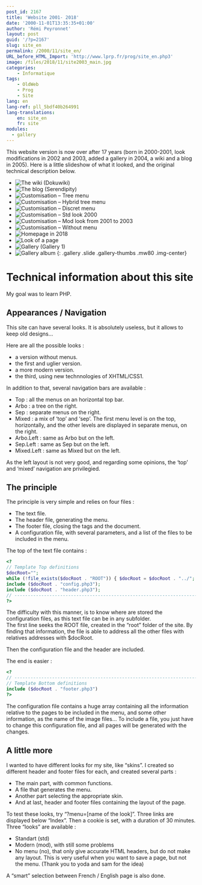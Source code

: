 ```yaml
---
post_id: 2167
title: 'Website 2001- 2018'
date: '2000-11-01T13:35:35+01:00'
author: 'Rémi Peyronnet'
layout: post
guid: '/?p=2167'
slug: site_en
permalink: /2000/11/site_en/
URL_before_HTML_Import: 'http://www.lprp.fr/prog/site_en.php3'
image: /files/2018/11/site2003_main.jpg
categories:
    - Informatique
tags:
    - OldWeb
    - Prog
    - Site
lang: en
lang-ref: pll_5bdf40b264991
lang-translations:
    en: site_en
    fr: site
modules:
  - gallery    
---
```


This website version is now over after 17 years (born in 2000-2001, look modifications in 2002 and 2003, added a gallery in 2004, a wiki and a blog in 2005). Here is a little slideshow of what it looked, and the original technical description below.


- ![The wiki (Dokuwiki)](/files/2018/11/site2003_wiki.jpg)
- ![The blog (Serendipity)](/files/2018/11/site2003_blog.jpg)
- ![Customisation – Tree menu](/files/2018/11/site2003_nav_arbo.jpg)
- ![Customisation – Hybrid tree menu](/files/2018/11/site2003_nav_mixed.jpg)
- ![Customisation – Discret menu](/files/2018/11/site2003_nav_discret.jpg)
- ![Customisation – Std look 2000](/files/2018/11/site2003_menu_std.jpg)
- ![Customisation – Mod look from 2001 to 2003](/files/2018/11/site2003_menu_mod.jpg)
- ![Customisation – Without menu](/files/2018/11/site2003_menu_no.jpg)
- ![Homepage in 2018](/files/2018/11/site2003_main.jpg)
- ![Look of a page](/files/2018/11/site2003_page_gimp.jpg)
- ![Gallery (Gallery 1)](/files/2018/11/site2003_gallery.jpg)
- ![Gallery album](/files/2018/11/site2003_gallery_albums.jpg)
{: .gallery .slide .gallery-thumbs .mw80 .img-center}

# Technical information about this site

My goal was to learn PHP.

## Appearances / Navigation

This site can have several looks. It is absolutely useless, but it allows to keep old designs…

Here are all the possible looks :

- a version without menus.
- the first and uglier version.
- a more modern version.
- the third, using new technnologies of XHTML/CSS1.

In addition to that, several navigation bars are available :

- Top : all the menus on an horizontal top bar.
- Arbo : a tree on the right.
- Sep : separate menus on the right.
- Mixed : a mix of ‘top’ and ‘sep’. The first menu level is on the top, horizontally, and the other levels are displayed in separate menus, on the right.
- Arbo.Left : same as Arbo but on the left.
- Sep.Left : same as Sep but on the left.
- Mixed.Left : same as Mixed but on the left.

As the left layout is not very good, and regarding some opinions, the ‘top’ and ‘mixed’ navigation are privilegied.

## The principle

The principle is very simple and relies on four files :

- The text file.
- The header file, generating the menu.
- The footer file, closing the tags and the document.
- A configuration file, with several parameters, and a list of the files to be included in the menu.

The top of the text file contains :  
```php
<? 
// Template Top definitions
$docRoot="";  
while (!file_exists($docRoot . "ROOT")) { $docRoot = $docRoot . "../"; }
include ($docRoot . "config.php3");
include ($docRoot . "header.php3");
// ------------------------------------------------------------------------
?>
```

The difficulty with this manner, is to know where are stored the configuration files, as this text file can be in any subfolder.  
The first line seeks the ROOT file, created in the “root” folder of the site. By finding that information, the file is able to address all the other files with relatives addresses with $docRoot.

Then the configuration file and the header are included.

The end is easier :  
```php
<? 
// ------------------------------------------------------------------------
// Template Bottom definitions
include ($docRoot . "footer.php3")
?>
```

The configuration file contains a huge array containing all the information relative to the pages to be included in the menu, and some other information, as the name of the image files… To include a file, you just have to change this configuration file, and all pages will be generated with the changes.

## A little more

I wanted to have different looks for my site, like “skins”. I created so different header and footer files for each, and created several parts :

- The main part, with common functions.
- A file that generates the menu.
- Another part selecting the appropriate skin.
- And at last, header and footer files containing the layout of the page.

To test these looks, try “?menu=\[name of the look\]”. Three links are displayed below “Index”. Then a cookie is set, with a duration of 30 minutes. Three “looks” are available :

- Standart (std)
- Modern (mod), with still some problems
- No menu (no), that only give accurate HTML headers, but do not make any layout. This is very useful when you want to save a page, but not the menu. (Thank you to yoda and sam for the idea)

A “smart” selection between French / English page is also done.